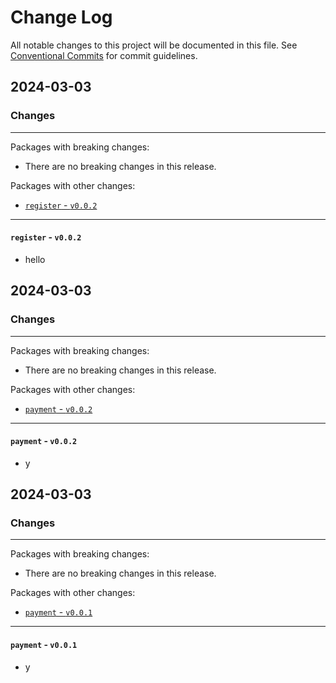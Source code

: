 # Change Log

All notable changes to this project will be documented in this file.
See [Conventional Commits](https://conventionalcommits.org) for commit guidelines.

## 2024-03-03

### Changes

---

Packages with breaking changes:

 - There are no breaking changes in this release.

Packages with other changes:

 - [`register` - `v0.0.2`](#register---v002)

---

#### `register` - `v0.0.2`

 - hello


## 2024-03-03

### Changes

---

Packages with breaking changes:

 - There are no breaking changes in this release.

Packages with other changes:

 - [`payment` - `v0.0.2`](#payment---v002)

---

#### `payment` - `v0.0.2`

 - y


## 2024-03-03

### Changes

---

Packages with breaking changes:

 - There are no breaking changes in this release.

Packages with other changes:

 - [`payment` - `v0.0.1`](#payment---v001)

---

#### `payment` - `v0.0.1`

 - y

